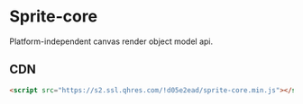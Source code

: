 # Sprite-core

Platform-independent canvas render object model api.

## CDN

```html
<script src="https://s2.ssl.qhres.com/!d05e2ead/sprite-core.min.js"></script>
```

